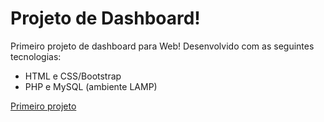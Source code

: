 # Projeto de Dashboard!

Primeiro projeto de dashboard para Web! 
Desenvolvido com as seguintes tecnologias:

- HTML e CSS/Bootstrap
- PHP e MySQL (ambiente LAMP)

[Primeiro projeto](https://projeto-dashboard.000webhostapp.com/?pagina)
